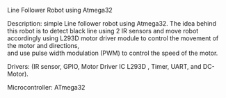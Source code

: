 Line Follower Robot using Atmega32

Description:  simple Line follower robot using Atmega32.
The idea behind this robot is to detect black line using 2 IR sensors and move robot accordingly using L293D motor driver module to control the movement of the motor and directions,   
and  use pulse width modulation (PWM) to control the speed of the motor.

Drivers: (IR sensor, GPIO, Motor Driver IC L293D , Timer, UART, and DC-Motor).

Microcontroller: ATmega32

